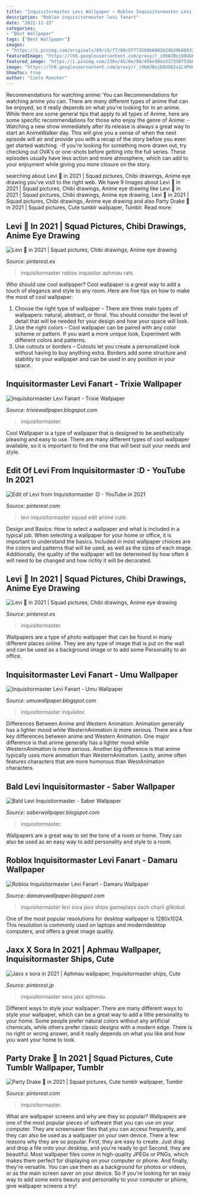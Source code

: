 ```yaml
---
title: "Inquisitormaster Levi Wallpaper ~ Roblox Inquisitormaster Levi Fanart"
description: "Roblox inquisitormaster levi fanart"
date: "2021-11-15"
categories:
- "Best Wallpaper"
tags: ["Best Wallpaper"]
images:
- "https://i.pinimg.com/originals/89/c5/f7/89c5f7735b0b6802b24b20b868327adb.jpg"
featuredImage: "https://lh6.googleusercontent.com/proxy/r_i0bWJBojD8UG62a1LVPO0BN-R-StA5lyB6WTzivIHNuebhZYaOyILfNHmOnZsG2L2NmWPPFhKNdDv0jZEoCmqqHTmXG2giRgq9kJ8RsHkQAY6W1wuLr2mFDWxtuDAvGafdtsk2V64NMg=s0-d"
featured_image: "https://i.pinimg.com/236x/45/6e/98/456e98da337350f53bbe506ac22fe660.jpg?nii=t"
image: "https://lh6.googleusercontent.com/proxy/r_i0bWJBojD8UG62a1LVPO0BN-R-StA5lyB6WTzivIHNuebhZYaOyILfNHmOnZsG2L2NmWPPFhKNdDv0jZEoCmqqHTmXG2giRgq9kJ8RsHkQAY6W1wuLr2mFDWxtuDAvGafdtsk2V64NMg=s0-d"
ShowToc: true
author: "Cielo Ruecker"
---
```



Recommendations for watching anime: You can
Recommendations for watching anime you can. There are many different types of anime that can be enjoyed, so it really depends on what you're looking for in an anime. While there are some general tips that apply to all types of Anime, here are some specific recommendations for those who enjoy the genre of Anime: 
-Watching a new show immediately after its release is always a great way to start an AnimeWalker day. This will give you a sense of when the next episode will air and provide you with a recap of the story before you even get started watching. 
-If you're looking for something more drawn out, try checking out OVA's or one-shots before getting into the full series. These episodes usually have less action and more atmosphere, which can add to your enjoyment while giving you more closure on the story.

	

		
searching about Levi 🖤 in 2021 | Squad pictures, Chibi drawings, Anime eye drawing you've visit to the right web. We have 9 Images about Levi 🖤 in 2021 | Squad pictures, Chibi drawings, Anime eye drawing like Levi 🖤 in 2021 | Squad pictures, Chibi drawings, Anime eye drawing, Levi 🖤 in 2021 | Squad pictures, Chibi drawings, Anime eye drawing and also Party Drake 💙 in 2021 | Squad pictures, Cute tumblr wallpaper, Tumblr. Read more:
		
    
## Levi 🖤 In 2021 | Squad Pictures, Chibi Drawings, Anime Eye Drawing

<img loading=lazy src="https://i.pinimg.com/236x/45/6e/98/456e98da337350f53bbe506ac22fe660.jpg?nii=t" onerror="this.onerror=null;this.src='https://tse3.mm.bing.net/th?id=OIP.jm5845Ve2WcKhrQPbgJOxwAAAA&amp;pid=15.1';" alt="Levi 🖤 in 2021 | Squad pictures, Chibi drawings, Anime eye drawing">

_Source: pinterest.es_

>inquisitormaster roblox inquisitor aphmau rats. 

	

Who should use cool wallpaper?
Cool wallpaper is a great way to add a touch of elegance and style to any room. Here are five tips on how to make the most of cool wallpaper: 
1) Choose the right type of wallpaper – There are three main types of wallpapers: natural, abstract, or floral. You should consider the level of detail that will be needed for your design and how your space will look. 
2) Use the right colors – Cool wallpaper can be paired with any color scheme or pattern. If you want a more unique look, Experiment with different colors and patterns. 
3) Use cutouts or borders – Cutouts let you create a personalized look without having to buy anything extra. Borders add some structure and stability to your wallpaper and can be used in any position in your space.

    
## Inquisitormaster Levi Fanart - Trixie Wallpaper

<img loading=lazy src="https://lookaside.fbsbx.com/lookaside/crawler/media/?media_id=210877737368545" onerror="this.onerror=null;this.src='https://tse1.mm.bing.net/th?id=OIP._1QAcyUy6Ee1pTmsxcPApwHaFD&amp;pid=15.1';" alt="Inquisitormaster Levi Fanart - Trixie Wallpaper">

_Source: trixiewallpaper.blogspot.com_

>inquisitormaster. 

	

Cool Wallpaper is a type of wallpaper that is designed to be aesthetically pleasing and easy to use. There are many different types of cool wallpaper available, so it is important to find the one that will best suit your needs and style.

    
## Edit Of Levi From Inquisitormaster :D - YouTube In 2021

<img loading=lazy src="https://i.pinimg.com/originals/89/c5/f7/89c5f7735b0b6802b24b20b868327adb.jpg" onerror="this.onerror=null;this.src='https://tse3.mm.bing.net/th?id=OIP.FUIRNkyvfTT0SEtfGlwV9wHaFj&amp;pid=15.1';" alt="Edit of Levi from Inquisitormaster :D - YouTube in 2021">

_Source: pinterest.com_

>levi inquisitormaster squad edit anime cute. 

	

Design and Basics: How to select a wallpaper and what is included in a typical job.
When selecting a wallpaper for your home or office, it is important to understand the basics. Included in most wallpaper choices are the colors and patterns that will be used, as well as the sizes of each image. Additionally, the quality of the wallpaper will be determined by how often it will need to be changed and how richly it will be decorated.

    
## Levi 🖤 In 2021 | Squad Pictures, Chibi Drawings, Anime Eye Drawing

<img loading=lazy src="https://i.pinimg.com/originals/26/dd/27/26dd27adb063855f69c889aa3d1069d7.jpg" onerror="this.onerror=null;this.src='https://tse3.mm.bing.net/th?id=OIP.1H4ZagTVgrOoETfm1mKZHgHaKI&amp;pid=15.1';" alt="Levi 🖤 in 2021 | Squad pictures, Chibi drawings, Anime eye drawing">

_Source: pinterest.es_

>inquisitormaster. 

	



Wallpapers are a type of photo wallpaper that can be found in many different places online. They are any type of image that is put on the wall and can be used as a background image or to add some Personality to an office.

    
## Inquisitormaster Levi Fanart - Umu Wallpaper

<img loading=lazy src="https://images-wixmp-ed30a86b8c4ca887773594c2.wixmp.com/f/5d3a8ba0-53ad-48d4-a297-f3053504eca9/dee0pyx-06ef5cc1-a98f-47cf-8396-0a4c7dfe0518.png/v1/fill/w_607,h_1316,strp/levi__the_squad_inquisitormaster___png__by_reginarobloxshows_dee0pyx-pre.png?token=eyJ0eXAiOiJKV1QiLCJhbGciOiJIUzI1NiJ9.eyJzdWIiOiJ1cm46YXBwOjdlMGQxODg5ODIyNjQzNzNhNWYwZDQxNWVhMGQyNmUwIiwiaXNzIjoidXJuOmFwcDo3ZTBkMTg4OTgyMjY0MzczYTVmMGQ0MTVlYTBkMjZlMCIsIm9iaiI6W1t7ImhlaWdodCI6Ijw9MTU2NyIsInBhdGgiOiJcL2ZcLzVkM2E4YmEwLTUzYWQtNDhkNC1hMjk3LWYzMDUzNTA0ZWNhOVwvZGVlMHB5eC0wNmVmNWNjMS1hOThmLTQ3Y2YtODM5Ni0wYTRjN2RmZTA1MTgucG5nIiwid2lkdGgiOiI8PTcyMyJ9XV0sImF1ZCI6WyJ1cm46c2VydmljZTppbWFnZS5vcGVyYXRpb25zIl19.HoN6zyiiniG6iyJml4uNE9Thbqngvrn5NyhqaMD12t0" onerror="this.onerror=null;this.src='https://tse2.mm.bing.net/th?id=OIP.FnHARJifkzoA7z7BbhfapAHaQD&amp;pid=15.1';" alt="Inquisitormaster Levi Fanart - Umu Wallpaper">

_Source: umuwallpaper.blogspot.com_

>inquisitormaster inquisitor. 

	

Differences Between Anime and Western Animation: Animation generally has a lighter mood while WesternAnimation is more serious.
There are a few key differences between anime and Western Animation. One major difference is that anime generally has a lighter mood while WesternAnimation is more serious. Another big difference is that anime typically uses more animation than WesternAnimation. Lastly, anime often features characters that are more humorous than WestAnimation characters.

    
## Bald Levi Inquisitormaster - Saber Wallpaper

<img loading=lazy src="https://lh5.googleusercontent.com/proxy/B-9MfD767rVhyclT2ge5-E2Kftk_tnGkjrpsx3RO_dPHjPZfc_spey4ZxRy9lcJs1C-4lWBz86DTYafKQo-k8XDcdeEZIWHqrz3IxXDw9eG4XyfLej3cdeVPpvK0BlPXRoiXeH7qI6AWgm0=s0-d" onerror="this.onerror=null;this.src='https://tse2.mm.bing.net/th?id=OIP.8iopI2lhA_j0M9m3IPw6tgHaLj&amp;pid=15.1';" alt="Bald Levi Inquisitormaster - Saber Wallpaper">

_Source: saberwallpaper.blogspot.com_

>inquisitormaster. 

	

Wallpapers are a great way to set the tone of a room or home. They can also be used as an easy way to add personality and style to a room.

    
## Roblox Inquisitormaster Levi Fanart - Damaru Wallpaper

<img loading=lazy src="https://lh6.googleusercontent.com/proxy/r_i0bWJBojD8UG62a1LVPO0BN-R-StA5lyB6WTzivIHNuebhZYaOyILfNHmOnZsG2L2NmWPPFhKNdDv0jZEoCmqqHTmXG2giRgq9kJ8RsHkQAY6W1wuLr2mFDWxtuDAvGafdtsk2V64NMg=s0-d" onerror="this.onerror=null;this.src='https://tse2.mm.bing.net/th?id=OIP.FIxqZk90X-DN9GO0RpxYzQHaHa&amp;pid=15.1';" alt="Roblox Inquisitormaster Levi Fanart - Damaru Wallpaper">

_Source: damaruwallpaper.blogspot.com_

>inquisitormaster levi sora jaxx ships gameplays zach charli glikobal. 

	

One of the most popular resolutions for desktop wallpaper is 1280x1024. This resolution is commonly used on laptops and moderndesktop computers, and offers a great image quality.

    
## Jaxx X Sora In 2021 | Aphmau Wallpaper, Inquisitormaster Ships, Cute

<img loading=lazy src="https://i.pinimg.com/originals/19/3a/eb/193aebf402a46ca3aba6050c4d2db970.jpg" onerror="this.onerror=null;this.src='https://tse1.mm.bing.net/th?id=OIP.UX9RIEyB2Ivyz0iwwrYCQAHaIp&amp;pid=15.1';" alt="Jaxx x sora in 2021 | Aphmau wallpaper, Inquisitormaster ships, Cute">

_Source: pinterest.jp_

>inquisitormaster sora jaxx aphmau. 

	

Different ways to style your wallpaper:
There are many different ways to style your wallpaper, which can be a great way to add a little personality to your home. Some people prefer natural colors without any artificial chemicals, while others prefer classic designs with a modern edge. There is no right or wrong answer, and it really depends on what you like and how you want your home to look.

    
## Party Drake 💙 In 2021 | Squad Pictures, Cute Tumblr Wallpaper, Tumblr

<img loading=lazy src="https://i.pinimg.com/736x/59/1d/ef/591def44a72f60e39dd1bdb08cc71f2f.jpg" onerror="this.onerror=null;this.src='https://tse4.mm.bing.net/th?id=OIP.zVOl1wr8TsAxwmE9-KbQCwHaHx&amp;pid=15.1';" alt="Party Drake 💙 in 2021 | Squad pictures, Cute tumblr wallpaper, Tumblr">

_Source: pinterest.com_

>inquisitormaster. 

	

What are wallpaper screens and why are they so popular?
Wallpapers are one of the most popular pieces of software that you can use on your computer. They are screensaver files that you can access frequently, and they can also be used as a wallpaper on your own device. There a few reasons why they are so popular. First, they are easy to create. Just drag and drop a file onto your desktop, and you're ready to go! Second, they are beautiful. Most wallpaper files come in high-quality JPEGs or PNGs, which makes them perfect for displaying on your computer or phone. And finally, they're versatile. You can use them as a background for photos or videos, or as the main screen saver on your device. So if you're looking for an easy way to add some extra beauty and personality to your computer or phone, give wallpaper screens a try!

